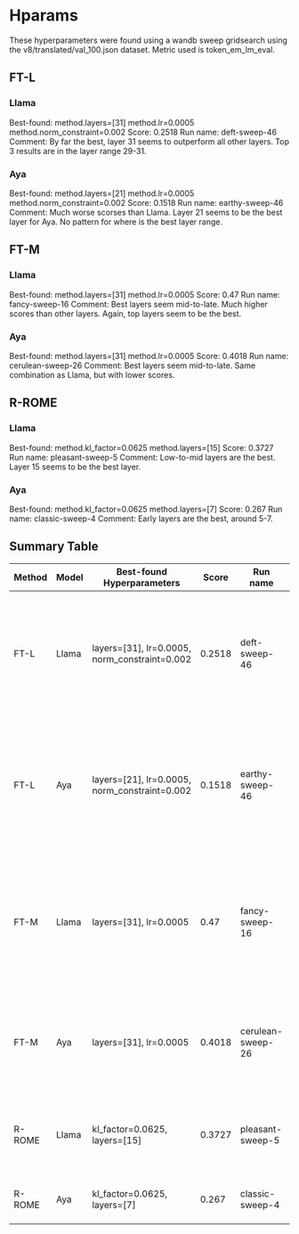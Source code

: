 # Hparams

These hyperparameters were found using a wandb sweep gridsearch using the v8/translated/val_100.json dataset. Metric used is token_em_lm_eval.

## FT-L

### Llama
Best-found: method.layers=[31] method.lr=0.0005 method.norm_constraint=0.002
Score: 0.2518
Run name: deft-sweep-46
Comment: By far the best, layer 31 seems to outperform all other layers. Top 3 results are in the layer range 29-31.

### Aya
Best-found: method.layers=[21] method.lr=0.0005 method.norm_constraint=0.002
Score: 0.1518
Run name: earthy-sweep-46
Comment: Much worse scorses than Llama. Layer 21 seems to be the best layer for Aya. No pattern for where is the best layer range.


## FT-M

### Llama
Best-found: method.layers=[31] method.lr=0.0005
Score: 0.47
Run name: fancy-sweep-16
Comment: Best layers seem mid-to-late. Much higher scores than other layers. Again, top layers seem to be the best.

### Aya
Best-found: method.layers=[31] method.lr=0.0005
Score: 0.4018
Run name: cerulean-sweep-26
Comment: Best layers seem mid-to-late. Same combination as Llama, but with lower scores.

## R-ROME

### Llama

Best-found: method.kl_factor=0.0625 method.layers=[15]
Score: 0.3727
Run name: pleasant-sweep-5
Comment: Low-to-mid layers are the best. Layer 15 seems to be the best layer.

### Aya

Best-found: method.kl_factor=0.0625 method.layers=[7]
Score: 0.267
Run name: classic-sweep-4
Comment: Early layers are the best, around 5-7.

## Summary Table

| Method | Model | Best-found Hyperparameters | Score  | Run name         | Comment                                                                 |
|--------|-------|----------------------------|--------|------------------|-------------------------------------------------------------------------|
| FT-L   | Llama | layers=[31], lr=0.0005, norm_constraint=0.002 | 0.2518 | deft-sweep-46    | By far the best, layer 31 seems to outperform all other layers. Top 3 results are in the layer range 29-31. |
| FT-L   | Aya   | layers=[21], lr=0.0005, norm_constraint=0.002 | 0.1518 | earthy-sweep-46  | Much worse scores than Llama. Layer 21 seems to be the best layer for Aya. No pattern for where is the best layer range. |
| FT-M   | Llama | layers=[31], lr=0.0005     | 0.47   | fancy-sweep-16   | Best layers seem mid-to-late. Much higher scores than other layers. Again, top layers seem to be the best. |
| FT-M   | Aya   | layers=[31], lr=0.0005     | 0.4018 | cerulean-sweep-26| Best layers seem mid-to-late. Same combination as Llama, but with lower scores. |
| R-ROME | Llama | kl_factor=0.0625, layers=[15] | 0.3727 | pleasant-sweep-5 | Low-to-mid layers are the best. Layer 15 seems to be the best layer. |
| R-ROME | Aya   | kl_factor=0.0625, layers=[7]  | 0.267  | classic-sweep-4  | Early layers are the best, around 5-7. |